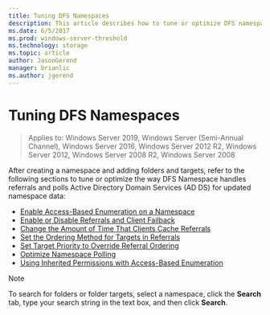 ```yaml
---
title: Tuning DFS Namespaces
description: This article describes how to tune or optimize DFS namespaces
ms.date: 6/5/2017
ms.prod: windows-server-threshold
ms.technology: storage
ms.topic: article
author: JasonGerend
manager: brianlic
ms.author: jgerend
---
```

# Tuning DFS Namespaces

> Applies to: Windows Server 2019, Windows Server (Semi-Annual Channel), Windows Server 2016, Windows Server 2012 R2, Windows Server 2012, Windows Server 2008 R2, Windows Server 2008

After creating a namespace and adding folders and targets, refer to the following sections to tune or optimize the way DFS Namespace handles referrals and polls Active Directory Domain Services (AD DS) for updated namespace data:

-   [Enable Access-Based Enumeration on a Namespace](enable-access-based-enumeration-on-a-namespace.md)
-   [Enable or Disable Referrals and Client Failback](enable-or-disable-referrals-and-client-failback.md)
-   [Change the Amount of Time That Clients Cache Referrals](change-the-amount-of-time-that-clients-cache-referrals.md)
-   [Set the Ordering Method for Targets in Referrals](set-the-ordering-method-for-targets-in-referrals.md)
-   [Set Target Priority to Override Referral Ordering](set-target-priority-to-override-referral-ordering.md)
-   [Optimize Namespace Polling](optimize-namespace-polling.md)
-   [Using Inherited Permissions with Access-Based Enumeration](using-inherited-permissions-with-access-based-enumeration.md)

> [!NOTE]
> To search for folders or folder targets, select a namespace, click the **Search** tab, type your search string in the text box, and then click **Search**.